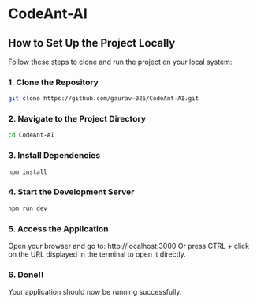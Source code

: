 # CodeAnt-AI  

## How to Set Up the Project Locally  

Follow these steps to clone and run the project on your local system:  

### 1. Clone the Repository  
```bash  
git clone https://github.com/gaurav-026/CodeAnt-AI.git  
```

### 2.  Navigate to the Project Directory
```bash  
cd CodeAnt-AI  
```

### 3.  Install Dependencies
```bash  
npm install  
```

### 4.  Start the Development Server
```bash  
npm run dev
```

### 5.   Access the Application
Open your browser and go to:
http://localhost:3000
Or press CTRL + click on the URL displayed in the terminal to open it directly.

### 6. Done!!
Your application should now be running successfully.



